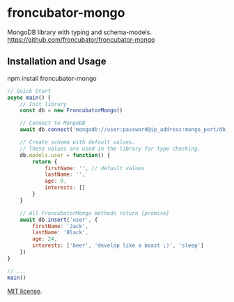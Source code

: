 # froncubator-mongo
MongoDB library with typing and schema-models.
https://github.com/froncubator/froncubator-mongo

## Installation and Usage
npm install froncubator-mongo

```javascript
// Quick Start
async main() {
    // Init library
    const db = new FroncubatorMongo()

    // Connect to MongoDB
    await db.connect('mongodb://user:password@ip_address:mongo_port/db_name', 'db_name')

    // Create schema with default values.
    // These values are used in the library for type checking.
    db.models.user = function() {
        return {
            firstName: '', // default values
            lastName: '',
            age: 0,
            interests: []
        }
    }

    // All FroncubatorMongo methods return {promise}
    await db.insert('user', {
        firstName: 'Jack',
        lastName: 'Black',
        age: 24,
        interests: ['beer', 'develop like a beast ;)', 'sleep']
    })
}

// ...
main()
```

[MIT license](https://github.com/froncubator/froncubator-mongo/blob/master/LICENSE).